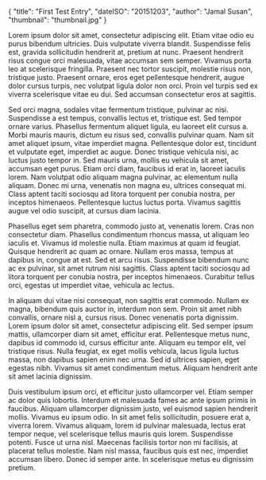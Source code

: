 {
	"title": "First Test Entry",
	"dateISO": "20151203",
	"author": "Jamal Susan",
    "thumbnail": "thumbnail.jpg"
}

Lorem ipsum dolor sit amet, consectetur adipiscing elit. Etiam vitae odio eu purus bibendum ultricies. Duis vulputate viverra blandit. Suspendisse felis est, gravida sollicitudin hendrerit at, pretium at nunc. Praesent hendrerit risus congue orci malesuada, vitae accumsan sem semper. Vivamus porta leo at scelerisque fringilla. Praesent nec tortor suscipit, molestie risus non, tristique justo. Praesent ornare, eros eget pellentesque hendrerit, augue dolor cursus turpis, nec volutpat ligula dolor non orci. Proin vel turpis sed ex viverra scelerisque vitae eu dui. Sed accumsan consectetur eros at sagittis.

Sed orci magna, sodales vitae fermentum tristique, pulvinar ac nisi. Suspendisse a est tempus, convallis lectus et, tristique est. Sed tempor ornare varius. Phasellus fermentum aliquet ligula, eu laoreet elit cursus a. Morbi mauris mauris, dictum eu risus sed, convallis pulvinar quam. Nam sit amet aliquet ipsum, vitae imperdiet magna. Pellentesque dolor est, tincidunt et vulputate eget, imperdiet ac augue. Donec tristique vehicula nisi, ac luctus justo tempor in. Sed mauris urna, mollis eu vehicula sit amet, accumsan eget purus. Etiam orci diam, faucibus id erat in, laoreet iaculis lorem. Nam volutpat odio aliquam magna pulvinar, ac elementum nulla aliquam. Donec mi urna, venenatis non magna eu, ultrices consequat mi. Class aptent taciti sociosqu ad litora torquent per conubia nostra, per inceptos himenaeos. Pellentesque luctus luctus porta. Vivamus sagittis augue vel odio suscipit, at cursus diam lacinia.

Phasellus eget sem pharetra, commodo justo at, venenatis lorem. Cras non consectetur diam. Phasellus condimentum rhoncus massa, ut aliquam leo iaculis et. Vivamus id molestie nulla. Etiam maximus at quam id feugiat. Quisque hendrerit ac quam ac ornare. Nullam eros massa, tempus at dapibus in, congue at est. Sed et arcu risus. Suspendisse bibendum nunc ac ex pulvinar, sit amet rutrum nisi sagittis. Class aptent taciti sociosqu ad litora torquent per conubia nostra, per inceptos himenaeos. Curabitur tellus orci, egestas ut imperdiet vitae, vehicula ac lectus.

In aliquam dui vitae nisi consequat, non sagittis erat commodo. Nullam ex magna, bibendum quis auctor in, interdum non sem. Proin sit amet nibh convallis, ornare nisl a, cursus risus. Donec venenatis porta dignissim. Lorem ipsum dolor sit amet, consectetur adipiscing elit. Sed semper ipsum mattis, ullamcorper diam sit amet, efficitur erat. Pellentesque metus nunc, dapibus id commodo id, cursus efficitur ante. Aliquam eu tempor elit, vel tristique risus. Nulla feugiat, ex eget mollis vehicula, lacus ligula luctus massa, non dapibus sapien enim nec urna. Sed id ultrices sapien, eget egestas nibh. Vivamus sit amet condimentum metus. Aliquam hendrerit ante sit amet lacinia dignissim.

Duis vestibulum ipsum orci, et efficitur justo ullamcorper vel. Etiam semper ac dolor quis lobortis. Interdum et malesuada fames ac ante ipsum primis in faucibus. Aliquam ullamcorper dignissim justo, vel euismod sapien hendrerit mollis. Vivamus eu ipsum odio. In sit amet felis sollicitudin, posuere erat a, viverra lorem. Vivamus aliquam, lorem id pulvinar malesuada, lectus erat tempor neque, vel scelerisque tellus mauris quis lorem. Suspendisse potenti. Fusce ut urna nisl. Maecenas facilisis tortor non mi facilisis, at placerat tellus molestie. Nam nisl massa, faucibus quis est nec, imperdiet accumsan libero. Donec id semper ante. In scelerisque metus eu dignissim pretium.